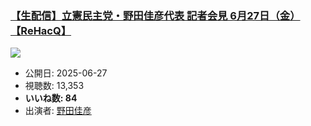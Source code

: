 ### [【生配信】立憲民主党・野田佳彦代表 記者会見 6月27日（金）【ReHacQ】](https://www.youtube.com/watch?v=DhGkYJP_UIM)
[![](https://img.youtube.com/vi/DhGkYJP_UIM/sddefault.jpg)](https://www.youtube.com/watch?v=DhGkYJP_UIM)
-   公開日: 2025-06-27
-   視聴数: 13,353
-   **いいね数: 84**
-   出演者: [野田佳彦](/rehacq_fan/people/野田佳彦 "wikilink")
